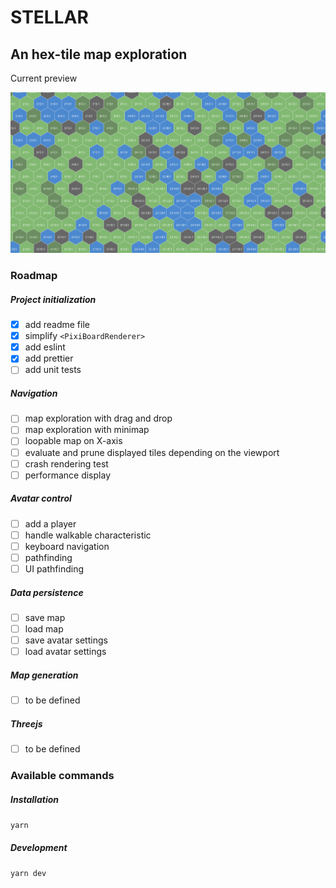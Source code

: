 # STELLAR

## An hex-tile map exploration

Current preview

![](screenshot.png)

### Roadmap

##### Project initialization

-   [x] add readme file
-   [x] simplify `<PixiBoardRenderer>`
-   [x] add eslint
-   [x] add prettier
-   [ ] add unit tests

##### Navigation

-   [ ] map exploration with drag and drop
-   [ ] map exploration with minimap
-   [ ] loopable map on X-axis
-   [ ] evaluate and prune displayed tiles depending on the viewport
-   [ ] crash rendering test
-   [ ] performance display

##### Avatar control

-   [ ] add a player
-   [ ] handle walkable characteristic
-   [ ] keyboard navigation
-   [ ] pathfinding
-   [ ] UI pathfinding

##### Data persistence

-   [ ] save map
-   [ ] load map
-   [ ] save avatar settings
-   [ ] load avatar settings

##### Map generation

-   [ ] to be defined

##### Threejs

-   [ ] to be defined

### Available commands

##### Installation

`yarn`

##### Development

`yarn dev`
